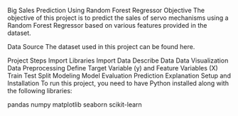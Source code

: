 Big Sales Prediction Using Random Forest Regressor
Objective
The objective of this project is to predict the sales of servo mechanisms using a Random Forest Regressor based on various features provided in the dataset.

Data Source
The dataset used in this project can be found here.

Project Steps
Import Libraries
Import Data
Describe Data
Data Visualization
Data Preprocessing
Define Target Variable (y) and Feature Variables (X)
Train Test Split
Modeling
Model Evaluation
Prediction
Explanation
Setup and Installation
To run this project, you need to have Python installed along with the following libraries:

pandas
numpy
matplotlib
seaborn
scikit-learn
